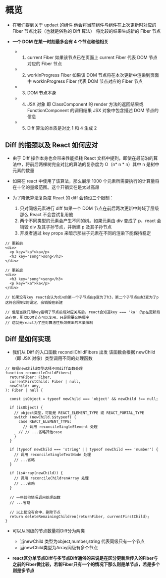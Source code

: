 # 概览

- 在我们提到关于 updaet 的组件 他会将当前组件与组件在上次更新时对应的 Fiber 节点比较（也就是俗称的 Diff 算法） 将比较的结果生成新的 Fiber 节点

- **一个 DOM 在某一时刻最多会有 4 个节点和他相关**
  - 1. current Fiber 如果该节点已在页面上 current Fiber 代表 DOM 节点对应的 Fiber 节点
  - 2. workInProgress Fiber 如果该 DOM 节点将在本次更新中渲染到页面中 workInProgress Fiber 代表 DOM 节点对应的 Fiber 节点
  - 3. DOM 节点本身
  - 4. JSX 对象 即 ClassComponent 的 render 方法的返回结果或 FunctionComponent 的调用结果 JSX 对象中包含描述 DOM 节点的信息
  - 5. Diff 算法的本质是对比 1 和 4 生成 2

## Diff 的瓶颈以及 React 如何应对

- 由于 Diff 操作本身也会带来性能损耗 React 文档中提到，即使在最前沿的算法中，将前后两棵树完全对比的算法的复杂度为 O（n* n * n）其中 n 是树中元素的数量

- 如果在 react 中使用了该算法，那么展示 1000 个元素所需要执行的计算量将在十亿的量级范围。这个开销实在是太过高昂

- 为了降低算法复杂度 React 的 diff 会预设三个限制：
  1. 只对同级元素进行 diff 如果一个 DOM 节点在前后两次更新中跨域了层级 那么 React 不会尝试复用他
  2. 两个不同类型的元素会产生不同的树。如果元素由 div 变成了 p，react 会销毁 div 及其子孙节点，并新建 p 及其子孙节点
  3. 开发者通过 key props 来暗示那些子元素在不同的渲染下能保持稳定

```
// 更新前
<div>
  <p key="ka">ka</p>
  <h3 key="song">song</h3>
</div>

// 更新后
<div>
  <h3 key="song">song</h3>
  <p key="ka">ka</p>
</div>

// 如果没有key react会认为div的第一个子节点由p变为了h3，第二个子节点由h3变为了p 这符合限制2的设定，会销毁在新建

// 但是当我们用key指明了节点前后对应关系后，react会知道key === 'ka' 的p在更新后还存在，所以DOM节点可以复用，只是需要交换顺序
// 这就是react为了应对算法性瓶颈做出的三条限制
```

## Diff 是如何实现

- 我们从 Diff 的入口函数 recondilChildFibers 出发 该函数会根据 newChild（即 JSX 对像）类型调用不同的处理函数

```
// 根据newChild类型选择不同diff函数处理
function reconcileChildFibers(
  returnFiber: Fiber,
  currentFirstChild: Fiber | null,
  newChild: any,
): Fiber | null {

  const isObject = typeof newChild === 'object' && newChild !== null;

  if (isObject) {
    // object类型，可能是 REACT_ELEMENT_TYPE 或 REACT_PORTAL_TYPE
    switch (newChild.$$typeof) {
      case REACT_ELEMENT_TYPE:
        // 调用 reconcileSingleElement 处理
      // // ...省略其他case
    }
  }

  if (typeof newChild === 'string' || typeof newChild === 'number') {
    // 调用 reconcileSingleTextNode 处理
    // ...省略
  }

  if (isArray(newChild)) {
    // 调用 reconcileChildrenArray 处理
    // ...省略
  }

  // 一些其他情况调用处理函数
  // ...省略

  // 以上都没有命中，删除节点
  return deleteRemainingChildren(returnFiber, currentFirstChild);
}
```

* 可以从同级的节点数量将Diff分为两类
    - 当newChild 类型为object,number,string 代表同级只有一个节点
    - 当newChild类型为Array同级有多个节点


* **react区分单节点Diff与多节点Diff通俗的来说是在区分更新后传入的Fiber与之前的Fiber做比较，若新Fiber只有一个的情况下那么则是单节点，若是多个则是多节点**